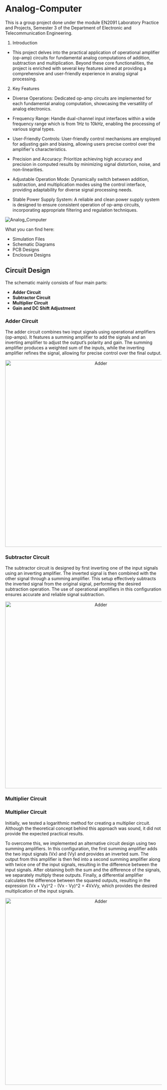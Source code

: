 # Analog-Computer

This is a group project done under the module EN2091 Laboratory Practice and Projects, Semester 3 of the Department of Electronic and Telecommunication Engineering.

1. Introduction
   
- This project delves into the practical application of operational amplifier (op-amp) circuits for fundamental analog computations of addition, subtraction and multiplication. Beyond these core functionalities, the project is enriched with several key features aimed at providing a comprehensive and user-friendly experience in analog signal processing.

2. Key Features

- Diverse Operations: Dedicated op-amp circuits are implemented for each fundamental analog computation, showcasing the versatility of analog electronics.
  
- Frequency Range: Handle dual-channel input interfaces within a wide frequency range which is from 1Hz to 10kHz, enabling the processing of various signal types.
  
- User-Friendly Controls: User-friendly control mechanisms are employed for adjusting gain and biasing, allowing users precise control over the amplifier's characteristics.
  
- Precision and Accuracy: Prioritize achieving high accuracy and precision in computed results by minimizing signal distortion, noise, and non-linearities.
  
- Adjustable Operation Mode: Dynamically switch between addition, subtraction, and multiplication modes using the control interface, providing adaptability for diverse signal processing needs.
  
- Stable Power Supply System: A reliable and clean power supply system is designed to ensure consistent operation of op-amp circuits, incorporating appropriate filtering and regulation techniques.

![Analog_Computer](https://github.com/NilupuleeA/Analog-Computer/assets/153465850/b66c465d-21d6-482b-95f7-0a090533c900)

What you can find here:

- Simulation Files
- Schematic Diagrams
- PCB Designs
- Enclosure Designs
  
## Circuit Design

The schematic mainly consists of four main parts:

- **Adder Circuit**
- **Subtractor Circuit**
- **Multiplier Circuit**
- **Gain and DC Shift Adjustment**

### Adder Circuit

The adder circuit combines two input signals using operational amplifiers (op-amps). It features a summing amplifier to add the signals and an inverting amplifier to adjust the output’s polarity and gain. The summing amplifier produces a weighted sum of the inputs, while the inverting amplifier refines the signal, allowing for precise control over the final output.

<p align="center">
  <img src="https://github.com/user-attachments/assets/9e944806-271d-4481-b9cb-2fa1dc64b246" alt="Adder" width="600"/>
</p>

### Subtractor Circuit

The subtractor circuit is designed by first inverting one of the input signals using an inverting amplifier. The inverted signal is then combined with the other signal through a summing amplifier. This setup effectively subtracts the inverted signal from the original signal, performing the desired subtraction operation. The use of operational amplifiers in this configuration ensures accurate and reliable signal subtraction.

<p align="center">
  <img src="https://github.com/user-attachments/assets/3bea2f84-4499-440b-9041-86f808dd073d" alt="Adder" width="600"/>
</p>

### Multiplier Circuit

### Multiplier Circuit

Initially, we tested a logarithmic method for creating a multiplier circuit. Although the theoretical concept behind this approach was sound, it did not provide the expected practical results.

To overcome this, we implemented an alternative circuit design using two summing amplifiers. In this configuration, the first summing amplifier adds the two input signals \(Vx\) and \(Vy\) and provides an inverted sum. The output from this amplifier is then fed into a second summing amplifier along with twice one of the input signals, resulting in the difference between the input signals. After obtaining both the sum and the difference of the signals, we separately multiply these outputs. Finally, a differential amplifier calculates the difference between the squared outputs, resulting in the expression \(Vx + Vy)^2 - (Vx - Vy)^2 = 4VxVy, which provides the desired multiplication of the input signals.

<p align="center">
  <img src="https://github.com/user-attachments/assets/24d5f9cd-76cf-4813-b381-2cc11cbb1ed1" alt="Adder" width="600"/>
</p>

